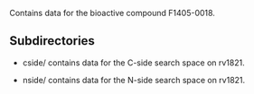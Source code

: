 Contains data for the bioactive compound F1405-0018.

## Subdirectories

- cside/ contains data for the C-side search space on rv1821.

- nside/ contains data for the N-side search space on rv1821.

